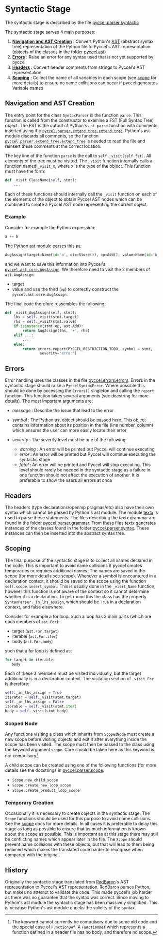 # Syntactic Stage

The syntactic stage is described by the file [pyccel.parser.syntactic](../pyccel/parser/syntactic.py)

The syntactic stage serves 4 main purposes:
1.  [**Navigation and AST Creation**](#Navigation-and-ast-creation) : Convert Python's [AST](https://docs.Python.org/3/library/ast.html) (abstract syntax tree) representation of the Python file to Pyccel's AST representation (objects of the classes in the folder [pyccel.ast](../pyccel/ast))
2.  [**Errors**](#Errors) : Raise an error for any syntax used that is not yet supported by pyccel
3.  [**Headers**](#Headers) : Convert header comments from strings to Pyccel's AST representation
4.  [**Scoping**](#Scoping) : Collect the name of all variables in each scope (see [scope](scope.md) for more details) to ensure no name collisions can occur if pyccel generates Variable names

## Navigation and AST Creation

The entry point for the class `SyntaxParser` is the function `parse`.
This function is called from the constructor to examine a FST (Full Syntax Tree) object.
The FST is the output of Python's `ast.parse` function with comments inserted using the [`pyccel.parser.extend_tree.extend_tree`](../pyccel/parser/extend_tree.py).
Python's ast module discards all comments, so the function [`pyccel.parser.extend_tree.extend_tree`](../pyccel/parser/extend_tree.py) is needed to read the file and reinsert these comments at the correct location.

The key line of the function `parse` is the call to `self._visit(self.fst)`.
All elements of the tree must be visited.
The `_visit` function internally calls a function named `_visit_X`, where `X` is the type of the object.
This function must have the form:
```python
def _visit_ClassName(self, stmt):
    ...
```
Each of these functions should internally call the `_visit` function on each of the elements of the object to obtain Pyccel AST nodes which can be combined to create a Pyccel AST node representing the current object.

### Example

Consider for example the Python expression:
```python
a += b
```
The Python ast module parses this as:
```python
AugAssign(target=Name(id='a', ctx=Store()), op=Add(), value=Name(id='b', ctx=Load()))
```
and we want to save this information into Pyccel's [`pyccel.ast.core.AugAssign`](../pyccel/ast/core.py).
We therefore need to visit the 2 members of `ast.AugAssign`:
- target
- value
and use the third (`op`) to correctly construct the `pyccel.ast.core.AugAssign`.

The final code therefore ressembles the following:
```python
def _visit_AugAssign(self, stmt):
    lhs = self._visit(stmt.target)
    rhs = self._visit(stmt.value)
    if isinstance(stmt.op, ast.Add):
        return AugAssign(lhs, '+', rhs)
    elif ...:
        ...
    else:
        return errors.report(PYCCEL_RESTRICTION_TODO, symbol = stmt,
                severity='error')
```

## Errors

Error handling uses the classes in the file [pyccel.errors.errors](../pyccel/errors/errors.py).
Errors in the syntactic stage should raise a `PyccelSyntaxError`.
Where possible this should be done by accessing the `Errors()` singleton and calling the `report` function.
This function takes several arguments (see docstring for more details).
The most important arguments are:
-   _message_ : Describe the issue that lead to the error

-   _symbol_ : The Python ast object should be passed here. This object contains information about its position in the file (line number, column) which ensures the user can more easily locate their error

-   _severity_ : The severity level must be one of the following:
    -   _warning_ : An error will be printed but Pyccel will continue executing
    -   _error_ : An error will be printed but Pyccel will continue executing the syntactic stage
    -   _fatal_ : An error will be printed and Pyccel will stop executing. This level should rarely be needed in the syntactic stage as a failure in one function should not affect the execution of another. It is preferable to show the users all errors at once

## Headers

The headers (type declarations/openmp pragmas/etc) also have their own syntax which cannot be parsed by Python's ast module.
The module [textx](http://textx.github.io/textX/stable/) is used to parse these statements.
The files describing the _textx_ grammar are found in the folder [pyccel.parser.grammar](../pyccel/parser/grammar).
From these files _textx_ generates instances of the classes found in the folder [pyccel.parser.syntax](../pyccel/parser/syntax).
These instances can then be inserted into the abstract syntax tree.

## Scoping

The final purpose of the syntactic stage is to collect all names declared in the code.
This is important to avoid name collisions if pyccel creates temporaries or requires additional names.
The names are saved in the scope (for more details see [scope](scope.md)).
Whenever a symbol is encountered in a declaration context, it should be saved to the scope using the function `self.scope.insert_symbol`.
This is usually done in the `_visit_Name` function, however this function is not aware of the context so it cannot determine whether it is a declaration.
To get round this the class has the property `SyntaxParser._in_lhs_assign`, which should be `True` in a declaration context, and false elsewhere.

Consider for example a for loop. Such a loop has 3 main parts (which are each members of `ast.For`):
-  target  (`ast.For.target`)
-  iterable  (`ast.For.iter`)
-  body (`ast.For.body`)

such that a for loop is defined as:
```python
for target in iterable:
   body
```

Each of these 3 members must be visited individually, but the target additionally is in a declaration context.
The visitation section of `_visit_For` is therefore:
```python
self._in_lhs_assign = True
iterator = self._visit(stmt.target)
self._in_lhs_assign = False
iterable = self._visit(stmt.iter)
body = self._visit(stmt.body)
```

### Scoped Node
Any functions visiting a class which inherits from `ScopedNode` must create a new scope before visiting objects and exit it after everything inside the scope has been visited.
The scope must then be passed to the class using the keyword argument `scope`.
Care should be taken here as this keyword is not compulsory[^1].

[^1]: The keyword cannot currently be compulsory due to some old code and the special case of `FunctionDef`. A `FunctionDef` which represents a function defined in a header file has no body, and therefore no scope.

A child scope can be created using one of the following functions (for more details see the docstrings in [pyccel.parser.scope](../pyccel/parser/scope.py):
-   `Scope.new_child_scope`
-   `Scope.create_new_loop_scope`
-   `Scope.create_product_loop_scope`

### Temporary Creation
Occasionally it is necessary to create objects in the syntactic stage.
The `Scope` functions should be used for this purpose to avoid name collisions.
See the [scope](scope.md) docs for more details.
In all cases it is preferable to delay this stage as long as possible to ensure that as much information is known about the scope as possible.
This is important as at this stage there may still be conflicting names which appear later in the file.
The `Scope` should prevent name collisions with these objects, but that will lead to them being renamed which makes the translated code harder to recognise when compared with the original.

## History

Originally the syntactic stage translated from [RedBaron](https://github.com/PyCQA/redbaron)'s AST representation to Pyccel's AST representation.
RedBaron parses Python, but makes no attempt to validate the code.
This made pyccel's job harder as there was no guarantee that the syntax was correct.
Since moving to Python's ast module the syntactic stage has been massively simplified.
This is because Python's ast module checks the validity of the syntax.
